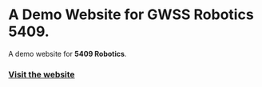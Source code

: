 # A Demo Website for GWSS Robotics 5409.
A demo website for **5409 Robotics**.

### [Visit the **website**](https://5409robotics.netlify.app)
